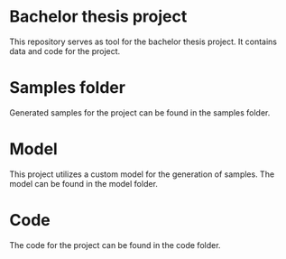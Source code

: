 # Bachelor thesis project

This repository serves as tool for the bachelor thesis project. It contains data and code for the project.

# Samples folder

Generated samples for the project can be found in the samples folder.

# Model

This project utilizes a custom model for the generation of samples. The model can be found in the model folder.

# Code

The code for the project can be found in the code folder.


